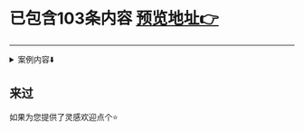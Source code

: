 # 已包含103条内容 [预览地址👉](https://vannvan.github.io/web-explore-demo)  
 ---- 
<details> 
<summary>案例内容⬇️</summary>
<li> <a href="https://github.com/vannvan/web-explore-demo/blob/master/source/11个简洁loading动画/index.html">11个简洁loading动画</a> </li>
<li> <a href="https://github.com/vannvan/web-explore-demo/blob/master/source/1px解决方案1/index.html">1px解决方案1</a> </li>
<li> <a href="https://github.com/vannvan/web-explore-demo/blob/master/source/564个程序员单词/index.html">564个程序员单词</a> </li>
<li> <a href="https://github.com/vannvan/web-explore-demo/blob/master/source/CSS-target实现手风琴效果/index.html">CSS-target实现手风琴效果</a> </li>
<li> <a href="https://github.com/vannvan/web-explore-demo/blob/master/source/CSS三列等宽/index.html">CSS三列等宽</a> </li>
<li> <a href="https://github.com/vannvan/web-explore-demo/blob/master/source/CSS全屏波形加载动画/index.html">CSS全屏波形加载动画</a> </li>
<li> <a href="https://github.com/vannvan/web-explore-demo/blob/master/source/CSS加载中动画/index.html">CSS加载中动画</a> </li>
<li> <a href="https://github.com/vannvan/web-explore-demo/blob/master/source/CSS动画集/index.html">CSS动画集</a> </li>
<li> <a href="https://github.com/vannvan/web-explore-demo/blob/master/source/CSS变色全屏加载中动画/index.html">CSS变色全屏加载中动画</a> </li>
<li> <a href="https://github.com/vannvan/web-explore-demo/blob/master/source/CSS子元素平均高度/index.html">CSS子元素平均高度</a> </li>
<li> <a href="https://github.com/vannvan/web-explore-demo/blob/master/source/CSS开关/index.html">CSS开关</a> </li>
<li> <a href="https://github.com/vannvan/web-explore-demo/blob/master/source/CSS打字效果/index.html">CSS打字效果</a> </li>
<li> <a href="https://github.com/vannvan/web-explore-demo/blob/master/source/CSS波形柱状加载动画/index.html">CSS波形柱状加载动画</a> </li>
<li> <a href="https://github.com/vannvan/web-explore-demo/blob/master/source/CSS表单验证2/index.html">CSS表单验证2</a> </li>
<li> <a href="https://github.com/vannvan/web-explore-demo/blob/master/source/CSS阴影斜向掠过动画/index.html">CSS阴影斜向掠过动画</a> </li>
<li> <a href="https://github.com/vannvan/web-explore-demo/blob/master/source/H5弹窗插件/index.html">H5弹窗插件</a> </li>
<li> <a href="https://github.com/vannvan/web-explore-demo/blob/master/source/H5无缝间歇平滑向上滚动/index.html">H5无缝间歇平滑向上滚动</a> </li>
<li> <a href="https://github.com/vannvan/web-explore-demo/blob/master/source/JS原生封装弹窗/index.html">JS原生封装弹窗</a> </li>
<li> <a href="https://github.com/vannvan/web-explore-demo/blob/master/source/JS原生轮播表/index.html">JS原生轮播表</a> </li>
<li> <a href="https://github.com/vannvan/web-explore-demo/blob/master/source/JS实现拖拽/index.html">JS实现拖拽</a> </li>
<li> <a href="https://github.com/vannvan/web-explore-demo/blob/master/source/JS打字效果/index.html">JS打字效果</a> </li>
<li> <a href="https://github.com/vannvan/web-explore-demo/blob/master/source/JS折叠动画/index.html">JS折叠动画</a> </li>
<li> <a href="https://github.com/vannvan/web-explore-demo/blob/master/source/JS绘制任意图形/index.html">JS绘制任意图形</a> </li>
<li> <a href="https://github.com/vannvan/web-explore-demo/blob/master/source/JS跟随鼠标粒子效果/index.html">JS跟随鼠标粒子效果</a> </li>
<li> <a href="https://github.com/vannvan/web-explore-demo/blob/master/source/JS鼠标经过光影效果/index.html">JS鼠标经过光影效果</a> </li>
<li> <a href="https://github.com/vannvan/web-explore-demo/blob/master/source/Pio-demo/index.html">Pio-demo</a> </li>
<li> <a href="https://github.com/vannvan/web-explore-demo/blob/master/source/ajax拦截器解决方案/index.html">ajax拦截器解决方案</a> </li>
<li> <a href="https://github.com/vannvan/web-explore-demo/blob/master/source/bootsnav/index.html">bootsnav</a> </li>
<li> <a href="https://github.com/vannvan/web-explore-demo/blob/master/source/box-shadow典型阴影效果/index.html">box-shadow典型阴影效果</a> </li>
<li> <a href="https://github.com/vannvan/web-explore-demo/blob/master/source/canvas图片加二维码/index.html">canvas图片加二维码</a> </li>
<li> <a href="https://github.com/vannvan/web-explore-demo/blob/master/source/canvas绘制图表/index.html">canvas绘制图表</a> </li>
<li> <a href="https://github.com/vannvan/web-explore-demo/blob/master/source/canvas钟表/index.html">canvas钟表</a> </li>
<li> <a href="https://github.com/vannvan/web-explore-demo/blob/master/source/css动画中用到的各种形变集合/index.html">css动画中用到的各种形变集合</a> </li>
<li> <a href="https://github.com/vannvan/web-explore-demo/blob/master/source/css卡片正反切换效果/index.html">css卡片正反切换效果</a> </li>
<li> <a href="https://github.com/vannvan/web-explore-demo/blob/master/source/css表单验证/index.html">css表单验证</a> </li>
<li> <a href="https://github.com/vannvan/web-explore-demo/blob/master/source/hover效果/index.html">hover效果</a> </li>
<li> <a href="https://github.com/vannvan/web-explore-demo/blob/master/source/html5-circle-progressbar/index.html">html5-circle-progressbar</a> </li>
<li> <a href="https://github.com/vannvan/web-explore-demo/blob/master/source/images/index.html">images</a> </li>
<li> <a href="https://github.com/vannvan/web-explore-demo/blob/master/source/jq粘性滑块导航/index.html">jq粘性滑块导航</a> </li>
<li> <a href="https://github.com/vannvan/web-explore-demo/blob/master/source/jq自动生成文章标题索引/index.html">jq自动生成文章标题索引</a> </li>
<li> <a href="https://github.com/vannvan/web-explore-demo/blob/master/source/jsutify两端对齐/index.html">jsutify两端对齐</a> </li>
<li> <a href="https://github.com/vannvan/web-explore-demo/blob/master/source/js数字递增动画/index.html">js数字递增动画</a> </li>
<li> <a href="https://github.com/vannvan/web-explore-demo/blob/master/source/tips提示很优秀/index.html">tips提示很优秀</a> </li>
<li> <a href="https://github.com/vannvan/web-explore-demo/blob/master/source/一个简洁的圆形波纹动画/index.html">一个简洁的圆形波纹动画</a> </li>
<li> <a href="https://github.com/vannvan/web-explore-demo/blob/master/source/下划线跟随导航栏/index.html">下划线跟随导航栏</a> </li>
<li> <a href="https://github.com/vannvan/web-explore-demo/blob/master/source/下拉刷新上拉加载更多/index.html">下拉刷新上拉加载更多</a> </li>
<li> <a href="https://github.com/vannvan/web-explore-demo/blob/master/source/两端对齐label文字/index.html">两端对齐label文字</a> </li>
<li> <a href="https://github.com/vannvan/web-explore-demo/blob/master/source/两端对齐label文字1/index.html">两端对齐label文字1</a> </li>
<li> <a href="https://github.com/vannvan/web-explore-demo/blob/master/source/交错波加载动画/index.html">交错波加载动画</a> </li>
<li> <a href="https://github.com/vannvan/web-explore-demo/blob/master/source/使原生按钮不可见/index.html">使原生按钮不可见</a> </li>
<li> <a href="https://github.com/vannvan/web-explore-demo/blob/master/source/加载中文字动画/index.html">加载中文字动画</a> </li>
<li> <a href="https://github.com/vannvan/web-explore-demo/blob/master/source/原生多图上传预览/index.html">原生多图上传预览</a> </li>
<li> <a href="https://github.com/vannvan/web-explore-demo/blob/master/source/原生折线图1/index.html">原生折线图1</a> </li>
<li> <a href="https://github.com/vannvan/web-explore-demo/blob/master/source/原生翻牌2/index.html">原生翻牌2</a> </li>
<li> <a href="https://github.com/vannvan/web-explore-demo/blob/master/source/右键菜单/index.html">右键菜单</a> </li>
<li> <a href="https://github.com/vannvan/web-explore-demo/blob/master/source/呼吸灯效果/index.html">呼吸灯效果</a> </li>
<li> <a href="https://github.com/vannvan/web-explore-demo/blob/master/source/四角背景无边边框/index.html">四角背景无边边框</a> </li>
<li> <a href="https://github.com/vannvan/web-explore-demo/blob/master/source/固定背景图片/index.html">固定背景图片</a> </li>
<li> <a href="https://github.com/vannvan/web-explore-demo/blob/master/source/图标资源/index.html">图标资源</a> </li>
<li> <a href="https://github.com/vannvan/web-explore-demo/blob/master/source/图片懒加载/index.html">图片懒加载</a> </li>
<li> <a href="https://github.com/vannvan/web-explore-demo/blob/master/source/图片放大镜效果/index.html">图片放大镜效果</a> </li>
<li> <a href="https://github.com/vannvan/web-explore-demo/blob/master/source/圆角环形图/index.html">圆角环形图</a> </li>
<li> <a href="https://github.com/vannvan/web-explore-demo/blob/master/source/圆角环形图2/index.html">圆角环形图2</a> </li>
<li> <a href="https://github.com/vannvan/web-explore-demo/blob/master/source/圣杯布局三种方案/index.html">圣杯布局三种方案</a> </li>
<li> <a href="https://github.com/vannvan/web-explore-demo/blob/master/source/多列等高布局/index.html">多列等高布局</a> </li>
<li> <a href="https://github.com/vannvan/web-explore-demo/blob/master/source/多彩渐变进度百分比/index.html">多彩渐变进度百分比</a> </li>
<li> <a href="https://github.com/vannvan/web-explore-demo/blob/master/source/安全输入/index.html">安全输入</a> </li>
<li> <a href="https://github.com/vannvan/web-explore-demo/blob/master/source/导航下划线滑动效果/index.html">导航下划线滑动效果</a> </li>
<li> <a href="https://github.com/vannvan/web-explore-demo/blob/master/source/左侧菜单/index.html">左侧菜单</a> </li>
<li> <a href="https://github.com/vannvan/web-explore-demo/blob/master/source/弹性布局/index.html">弹性布局</a> </li>
<li> <a href="https://github.com/vannvan/web-explore-demo/blob/master/source/待整理/index.html">待整理</a> </li>
<li> <a href="https://github.com/vannvan/web-explore-demo/blob/master/source/数字翻牌器/index.html">数字翻牌器</a> </li>
<li> <a href="https://github.com/vannvan/web-explore-demo/blob/master/source/数据双向绑定/index.html">数据双向绑定</a> </li>
<li> <a href="https://github.com/vannvan/web-explore-demo/blob/master/source/文字弹跳效果1/index.html">文字弹跳效果1</a> </li>
<li> <a href="https://github.com/vannvan/web-explore-demo/blob/master/source/文本发光并逐个显示/index.html">文本发光并逐个显示</a> </li>
<li> <a href="https://github.com/vannvan/web-explore-demo/blob/master/source/斜表头/index.html">斜表头</a> </li>
<li> <a href="https://github.com/vannvan/web-explore-demo/blob/master/source/星系CSS动画/index.html">星系CSS动画</a> </li>
<li> <a href="https://github.com/vannvan/web-explore-demo/blob/master/source/最基础的切换主题色的思路/index.html">最基础的切换主题色的思路</a> </li>
<li> <a href="https://github.com/vannvan/web-explore-demo/blob/master/source/机器人样子变化css特效/index.html">机器人样子变化css特效</a> </li>
<li> <a href="https://github.com/vannvan/web-explore-demo/blob/master/source/毛玻璃/index.html">毛玻璃</a> </li>
<li> <a href="https://github.com/vannvan/web-explore-demo/blob/master/source/水平居中弹框/index.html">水平居中弹框</a> </li>
<li> <a href="https://github.com/vannvan/web-explore-demo/blob/master/source/渐变实现饼图/index.html">渐变实现饼图</a> </li>
<li> <a href="https://github.com/vannvan/web-explore-demo/blob/master/source/点击任意区域气泡/index.html">点击任意区域气泡</a> </li>
<li> <a href="https://github.com/vannvan/web-explore-demo/blob/master/source/登录捂眼睛动画/index.html">登录捂眼睛动画</a> </li>
<li> <a href="https://github.com/vannvan/web-explore-demo/blob/master/source/相邻兄弟选择器/index.html">相邻兄弟选择器</a> </li>
<li> <a href="https://github.com/vannvan/web-explore-demo/blob/master/source/科技感加载动画1/index.html">科技感加载动画1</a> </li>
<li> <a href="https://github.com/vannvan/web-explore-demo/blob/master/source/简单画板/index.html">简单画板</a> </li>
<li> <a href="https://github.com/vannvan/web-explore-demo/blob/master/source/粘性footer/index.html">粘性footer</a> </li>
<li> <a href="https://github.com/vannvan/web-explore-demo/blob/master/source/纯css3伪元素图标/index.html">纯css3伪元素图标</a> </li>
<li> <a href="https://github.com/vannvan/web-explore-demo/blob/master/source/纯css横向滚动条/index.html">纯css横向滚动条</a> </li>
<li> <a href="https://github.com/vannvan/web-explore-demo/blob/master/source/翻转切换文字效果/index.html">翻转切换文字效果</a> </li>
<li> <a href="https://github.com/vannvan/web-explore-demo/blob/master/source/背景连线动画/index.html">背景连线动画</a> </li>
<li> <a href="https://github.com/vannvan/web-explore-demo/blob/master/source/自定义单选框/index.html">自定义单选框</a> </li>
<li> <a href="https://github.com/vannvan/web-explore-demo/blob/master/source/自定义复选框/index.html">自定义复选框</a> </li>
<li> <a href="https://github.com/vannvan/web-explore-demo/blob/master/source/菜单划线效果2/index.html">菜单划线效果2</a> </li>
<li> <a href="https://github.com/vannvan/web-explore-demo/blob/master/source/蛇形渐变边框/index.html">蛇形渐变边框</a> </li>
<li> <a href="https://github.com/vannvan/web-explore-demo/blob/master/source/视频上传预览/index.html">视频上传预览</a> </li>
<li> <a href="https://github.com/vannvan/web-explore-demo/blob/master/source/输入框特效1/index.html">输入框特效1</a> </li>
<li> <a href="https://github.com/vannvan/web-explore-demo/blob/master/source/隐藏外层滚动条/index.html">隐藏外层滚动条</a> </li>
<li> <a href="https://github.com/vannvan/web-explore-demo/blob/master/source/隐藏滚动条/index.html">隐藏滚动条</a> </li>
<li> <a href="https://github.com/vannvan/web-explore-demo/blob/master/source/飘雪动画/index.html">飘雪动画</a> </li>
<li> <a href="https://github.com/vannvan/web-explore-demo/blob/master/source/鼠标悬停翻转卡片/index.html">鼠标悬停翻转卡片</a> </li>
<li> <a href="https://github.com/vannvan/web-explore-demo/blob/master/source/鼠标经过剪裁放大效果/index.html">鼠标经过剪裁放大效果</a> </li>
</details>

 ## 来过 
 如果为您提供了灵感欢迎点个⭐️